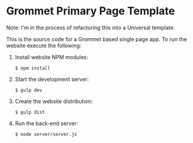 # Grommet Primary Page Template

Note: I'm in the process of refactoring this into a Universal template. 

This is the source code for a Grommet based single page app. To run the website execute the following:

  1. Install website NPM modules:

      ```
      $ npm install
      ```

  2. Start the development server:

      ```
      $ gulp dev
      ```

  3. Create the website distribution:

      ```
      $ gulp dist
      ```

  4. Run the back-end server:

      ```
      $ node server/server.js
      ```
